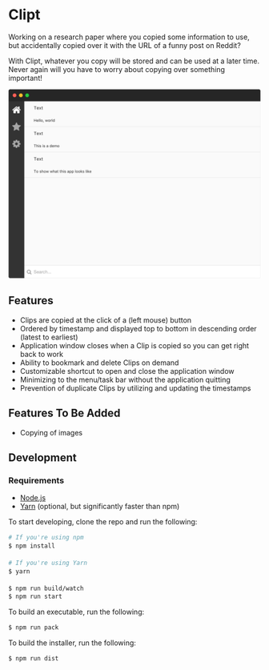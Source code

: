 # Clipt

Working on a research paper where you copied some information to use, but
accidentally copied over it with the URL of a funny post on Reddit?

With Clipt, whatever you copy will be stored and can be used at a later
time. Never again will you have to worry about copying over something
important!

![alt text](./src/public/img/demo.png)

## Features
- Clips are copied at the click of a (left mouse) button
- Ordered by timestamp and displayed top to bottom in descending order (latest
  to earliest)
- Application window closes when a Clip is copied so you can get right back to
  work
- Ability to bookmark and delete Clips on demand
- Customizable shortcut to open and close the application window
- Minimizing to the menu/task bar without the application quitting
- Prevention of duplicate Clips by utilizing and updating the timestamps

## Features To Be Added
- Copying of images

## Development

### Requirements
- [Node.js](https://goo.gl/QXkkAl)
- [Yarn](https://goo.gl/QRG7dO) (optional, but significantly faster than npm)

To start developing, clone the repo and run the following:

```bash
# If you're using npm
$ npm install

# If you're using Yarn
$ yarn

$ npm run build/watch
$ npm run start
```

To build an executable, run the following:

```bash
$ npm run pack
```

To build the installer, run the following:

```bash
$ npm run dist
```
